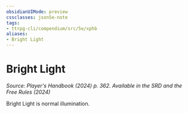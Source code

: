 ```yaml
---
obsidianUIMode: preview
cssclasses: json5e-note
tags:
- ttrpg-cli/compendium/src/5e/xphb
aliases:
- Bright Light
---
```

# Bright Light
*Source: Player's Handbook (2024) p. 362. Available in the <span title='Systems Reference Document (5.2)'>SRD</span> and the Free Rules (2024)* 

Bright Light is normal illumination.
